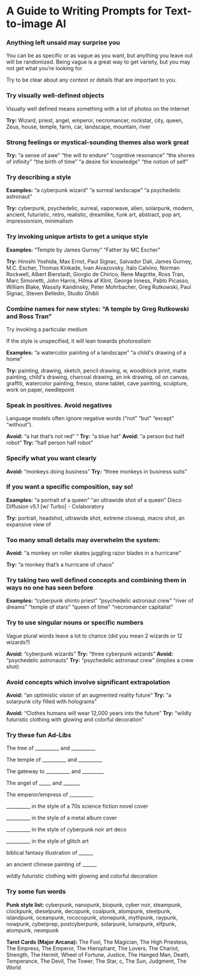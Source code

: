 # A Guide to Writing Prompts for Text-to-image AI

### Anything left unsaid may surprise you 

You can be as specific or as vague as you want, but anything you leave out will be randomized. Being vague is a great way to get variety, but you may not get what you’re looking for. 

Try to be clear about any context or details that are important to you.

### Try visually well-defined objects 

Visually well defined means something with a lot of photos on the internet

**Try:** Wizard, priest, angel, emperor, necromancer, rockstar, city, queen, Zeus, house, temple, farm, car, landscape, mountain, river

### Strong feelings or mystical-sounding themes also work great

**Try:** “a sense of awe” “the will to endure”  “cognitive resonance”  “the shores of infinity” “the birth of time” “a desire for knowledge” “the notion of self” 

### Try describing a style

**Examples:** “a cyberpunk wizard” “a surreal landscape” “a psychedelic astronaut” 

**Try:** cyberpunk, psychedelic, surreal, vaporwave, alien, solarpunk, modern, ancient, futuristic, retro, realistic, dreamlike, funk art, abstract, pop art, impressionism, minimalism

### Try invoking unique artists to get a unique style 

**Examples:** “Temple by James Gurney” “Father by MC Escher”

**Try:** Hiroshi Yoshida, Max Ernst, Paul Signac, Salvador Dali, James Gurney, M.C. Escher, Thomas Kinkade, Ivan Aivazovsky, Italo Calvino, Norman Rockwell, Albert Bierstadt, Giorgio de Chirico, Rene Magritte, Ross Tran, Marc Simonetti, John Harris, Hilma af Klint, George Inness, Pablo Picasso, William Blake, Wassily Kandinsky, Peter Mohrbacher, Greg Rutkowski, Paul Signac, Steven Belledin, Studio Ghibli

### Combine names for new styles: “A temple by Greg Rutkowski and Ross Tran”

Try invoking a particular medium

If the style is unspecified, it will lean towards photorealism

**Examples:** “a watercolor painting of a landscape” “a child's drawing of a home”

**Try:** painting, drawing, sketch, pencil drawing, w, woodblock print, matte painting, child's drawing, charcoal drawing, an ink drawing, oil on canvas, graffiti, watercolor painting, fresco, stone tablet, cave painting, sculpture, work on paper, needlepoint

### Speak in positives. Avoid negatives 

Language models often ignore negative words (“not” “but” “except” “without”).

**Avoid:** “a hat that’s not red” “			**Try:** “a blue hat”
**Avoid:** “a person but half robot” 		**Try:** “half person half robot”

### Specify what you want clearly

**Avoid:** “monkeys doing business”		**Try:** “three monkeys in business suits”

### If you want a specific composition, say so!

**Examples:** “a portrait of a queen” “an ultrawide shot of a queen” 
Disco Diffusion v5.1 [w/ Turbo] - Colaboratory 

**Try:** portrait, headshot, ultrawide shot, extreme closeup, macro shot, an expansive view of

### Too many small details may overwhelm the system:

**Avoid:** “a monkey on roller skates juggling razor blades in a hurricane” 

**Try:** “a monkey that’s a hurricane of chaos”

### Try taking two well defined concepts and combining them in ways no one has seen before

**Examples:** “cyberpunk shinto priest” “psychedelic astronaut crew” “river of dreams” “temple of stars” “queen of time” “necromancer capitalist”

### Try to use singular nouns or specific numbers

Vague plural words leave a lot to chance (did you mean 2 wizards or 12 wizards?)

**Avoid:** “cyberpunk wizards”		**Try:** “three cyberpunk wizards”
**Avoid:** “psychedelic astronauts”	**Try:** “psychedelic astronaut crew” (implies a crew shot)

### Avoid concepts which involve significant extrapolation 

**Avoid:** “an optimistic vision of an augmented reality future” 
**Try:** “a solarpunk city filled with holograms”

**Avoid:** “Clothes humans will wear 12,000 years into the future”
**Try:** “wildly futuristic clothing with glowing and colorful decoration”

### Try these fun Ad-Libs

The tree of __________ and __________ 

The temple of __________  and __________ 

The gateway to __________  and _________

The angel of _____ and _______

The emperor/empress of __________

__________ in the style of a 70s science fiction novel cover

__________ in the style of a metal album cover

__________ in the style of cyberpunk noir art deco 

__________ in the style of glitch art

biblical fantasy illustration of ______

an ancient chinese painting of ______

wildly futuristic clothing with glowing and colorful decoration

### Try some fun words

**Punk style list:** cyberpunk, nanopunk, biopunk, cyber noir, steampunk, clockpunk,  dieselpunk, decopunk, coalpunk, atompunk, steelpunk, islandpunk, oceanpunk, rococopunk, stonepunk, mythpunk, raypunk, nowpunk, cyberprep, postcyberpunk, solarpunk, lunarpunk, elfpunk, atompunk, neonpunk

**Tarot Cards (Major Arcana):** The Fool, The Magician, The High Priestess, The Empress, The Emperor, The Hierophant, The Lovers, The Chariot, Strength, The Hermit, Wheel of Fortune, Justice, The Hanged Man, Death, Temperance, The Devil, The Tower, The Star, c, The Sun, Judgment, The World